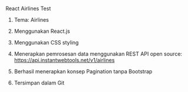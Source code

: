 React Airlines Test

1. Tema: Airlines

2. Menggunakan React.js

3. Menggunakan CSS styling

4. Menerapkan pemrosesan data menggunakan REST API open source: https://api.instantwebtools.net/v1/airlines

5. Berhasil menerapkan konsep Pagination tanpa Bootstrap

6. Tersimpan dalam Git
